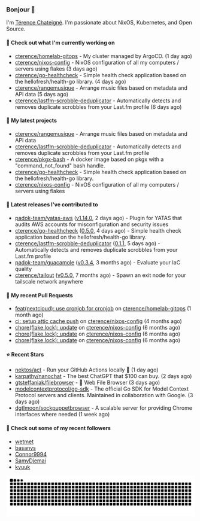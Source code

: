 ### Bonjour 👋

I'm [Térence Chateigné](https://www.terence.cloud). I'm passionate about NixOS, Kubernetes, and Open Source.

#### 👷 Check out what I'm currently working on

- [cterence/homelab-gitops](https://github.com/cterence/homelab-gitops) - My cluster managed by ArgoCD. (1 day ago)
- [cterence/nixos-config](https://github.com/cterence/nixos-config) - NixOS configuration of all my computers / servers using flakes (3 days ago)
- [cterence/go-healthcheck](https://github.com/cterence/go-healthcheck) - Simple health check application based on the hellofresh/health-go library. (4 days ago)
- [cterence/rangemusique](https://github.com/cterence/rangemusique) - Arrange music files based on metadata and API data (5 days ago)
- [cterence/lastfm-scrobble-deduplicator](https://github.com/cterence/lastfm-scrobble-deduplicator) - Automatically detects and removes duplicate scrobbles from your Last.fm profile (6 days ago)

#### 🌱 My latest projects

- [cterence/rangemusique](https://github.com/cterence/rangemusique) - Arrange music files based on metadata and API data
- [cterence/lastfm-scrobble-deduplicator](https://github.com/cterence/lastfm-scrobble-deduplicator) - Automatically detects and removes duplicate scrobbles from your Last.fm profile
- [cterence/pkgx-bash](https://github.com/cterence/pkgx-bash) - A docker image based on pkgx with a &#34;command_not_found&#34; bash handle.
- [cterence/go-healthcheck](https://github.com/cterence/go-healthcheck) - Simple health check application based on the hellofresh/health-go library.
- [cterence/nixos-config](https://github.com/cterence/nixos-config) - NixOS configuration of all my computers / servers using flakes

#### 🔭 Latest releases I've contributed to

- [padok-team/yatas-aws](https://github.com/padok-team/yatas-aws) ([v1.14.0](https://github.com/padok-team/yatas-aws/releases/tag/v1.14.0), 2 days ago) - Plugin for YATAS that audits AWS accounts for misconfiguration and security issues
- [cterence/go-healthcheck](https://github.com/cterence/go-healthcheck) ([0.5.0](https://github.com/cterence/go-healthcheck/releases/tag/0.5.0), 4 days ago) - Simple health check application based on the hellofresh/health-go library.
- [cterence/lastfm-scrobble-deduplicator](https://github.com/cterence/lastfm-scrobble-deduplicator) ([0.1.1](https://github.com/cterence/lastfm-scrobble-deduplicator/releases/tag/0.1.1), 5 days ago) - Automatically detects and removes duplicate scrobbles from your Last.fm profile
- [padok-team/guacamole](https://github.com/padok-team/guacamole) ([v0.3.4](https://github.com/padok-team/guacamole/releases/tag/v0.3.4), 3 months ago) - Evaluate your IaC quality
- [cterence/tailout](https://github.com/cterence/tailout) ([v0.5.0](https://github.com/cterence/tailout/releases/tag/v0.5.0), 7 months ago) - Spawn an exit node for your tailscale network anywhere

#### 🔨 My recent Pull Requests

- [feat(nextcloud): use cronjob for cronjob](https://github.com/cterence/homelab-gitops/pull/501) on [cterence/homelab-gitops](https://github.com/cterence/homelab-gitops) (1 month ago)
- [ci: setup attic cache push](https://github.com/cterence/nixos-config/pull/222) on [cterence/nixos-config](https://github.com/cterence/nixos-config) (4 months ago)
- [chore(flake.lock): update](https://github.com/cterence/nixos-config/pull/144) on [cterence/nixos-config](https://github.com/cterence/nixos-config) (6 months ago)
- [chore(flake.lock): update](https://github.com/cterence/nixos-config/pull/143) on [cterence/nixos-config](https://github.com/cterence/nixos-config) (6 months ago)
- [chore(flake.lock): update](https://github.com/cterence/nixos-config/pull/142) on [cterence/nixos-config](https://github.com/cterence/nixos-config) (6 months ago)

#### ⭐ Recent Stars

- [nektos/act](https://github.com/nektos/act) - Run your GitHub Actions locally 🚀 (1 day ago)
- [karpathy/nanochat](https://github.com/karpathy/nanochat) - The best ChatGPT that $100 can buy. (2 days ago)
- [gtsteffaniak/filebrowser](https://github.com/gtsteffaniak/filebrowser) - 📂 Web File Browser (3 days ago)
- [modelcontextprotocol/go-sdk](https://github.com/modelcontextprotocol/go-sdk) - The official Go SDK for Model Context Protocol servers and clients. Maintained in collaboration with Google. (3 days ago)
- [dgtlmoon/sockpuppetbrowser](https://github.com/dgtlmoon/sockpuppetbrowser) - A scalable server for providing Chrome interfaces where needed (1 week ago)

#### 👯 Check out some of my recent followers

- [wetmet](https://github.com/wetmet)
- [basanys](https://github.com/basanys)
- [Connor9994](https://github.com/Connor9994)
- [SamyDjemai](https://github.com/SamyDjemai)
- [kyuuk](https://github.com/kyuuk)

<p align='center'>
<picture>
<img src="https://raw.githubusercontent.com/cterence/cterence/snake/github-contribution-grid-snake.svg" />
</picture>
</p>
